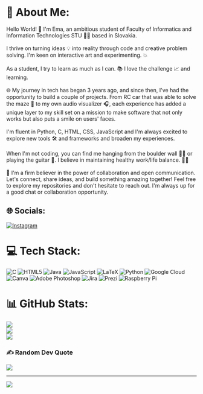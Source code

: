 # 💫 About Me:
Hello World! 👋  I'm Ema, an ambitious student  of Faculty of Informatics and Information Technologies STU 👩‍🎓 based in Slovakia. <br><br>I thrive on turning ideas 💡 into reality through code and creative problem solving. I'm keen on interactive art and experimenting. 💥<br><br>As a student, I try to learn as much as I can. 📚 I love the challenge 📈 and learning.<br><br>🌐 My journey in tech has began 3 years ago, and since then, I've had the opportunity to build a couple of projects. From RC car that was able to solve the maze 🚗 to my own audio visualizer 🎧, each experience has added a unique layer to my skill set on a mission to make software that not only works but also puts a smile on users' faces.<br><br>I'm fluent in Python, C, HTML, CSS, JavaScript and I'm always excited to explore new tools 🛠️  and frameworks and broaden my experiences. <br><br>When I'm not coding, you can find me hanging from the boulder wall 🧗‍♀️ or playing the guitar 🎸. I believe in maintaining healthy work/life balance. 🏄‍♀️<br><br>🤝 I'm a firm believer in the power of collaboration and open communication. Let's connect, share ideas, and build something amazing together! Feel free to explore my repositories and don't hesitate to reach out. I'm always up for a good chat or collaboration opportunity.


## 🌐 Socials:
[![Instagram](https://img.shields.io/badge/Instagram-%23E4405F.svg?logo=Instagram&logoColor=white)](https://instagram.com/ema_tuptova) 

# 💻 Tech Stack:
![C](https://img.shields.io/badge/c-%2300599C.svg?style=for-the-badge&logo=c&logoColor=white) ![HTML5](https://img.shields.io/badge/html5-%23E34F26.svg?style=for-the-badge&logo=html5&logoColor=white) ![Java](https://img.shields.io/badge/java-%23ED8B00.svg?style=for-the-badge&logo=openjdk&logoColor=white) ![JavaScript](https://img.shields.io/badge/javascript-%23323330.svg?style=for-the-badge&logo=javascript&logoColor=%23F7DF1E) ![LaTeX](https://img.shields.io/badge/latex-%23008080.svg?style=for-the-badge&logo=latex&logoColor=white) ![Python](https://img.shields.io/badge/python-3670A0?style=for-the-badge&logo=python&logoColor=ffdd54) ![Google Cloud](https://img.shields.io/badge/GoogleCloud-%234285F4.svg?style=for-the-badge&logo=google-cloud&logoColor=white) ![Canva](https://img.shields.io/badge/Canva-%2300C4CC.svg?style=for-the-badge&logo=Canva&logoColor=white) ![Adobe Photoshop](https://img.shields.io/badge/adobe%20photoshop-%2331A8FF.svg?style=for-the-badge&logo=adobe%20photoshop&logoColor=white) ![Jira](https://img.shields.io/badge/jira-%230A0FFF.svg?style=for-the-badge&logo=jira&logoColor=white) ![Prezi](https://img.shields.io/badge/Prezi-%23000000.svg?style=for-the-badge&logo=Prezi&logoColor=white) ![Raspberry Pi](https://img.shields.io/badge/-RaspberryPi-C51A4A?style=for-the-badge&logo=Raspberry-Pi)
# 📊 GitHub Stats:
![](https://github-readme-stats.vercel.app/api?username=emuska12&theme=dracula&hide_border=false&include_all_commits=true&count_private=true)<br/>
![](https://github-readme-streak-stats.herokuapp.com/?user=emuska12&theme=dracula&hide_border=false)<br/>
![](https://github-readme-stats.vercel.app/api/top-langs/?username=emuska12&theme=dracula&hide_border=false&include_all_commits=true&count_private=true&layout=compact)

### ✍️ Random Dev Quote
![](https://quotes-github-readme.vercel.app/api?type=horizontal&theme=radical)

---
[![](https://visitcount.itsvg.in/api?id=emuska12&icon=0&color=12)](https://visitcount.itsvg.in)

<!-- Proudly created with GPRM ( https://gprm.itsvg.in ) -->
